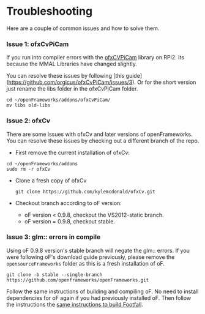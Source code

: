 # Troubleshooting

Here are a couple of common issues and how to solve them.


### Issue 1: ofxCvPiCam

If you run into compiler errors with the [ofxCVPiCam](https://github.com/orgicus/ofxCvPiCam/) library on RPi2. Its because the MMAL Libraries have changed slightly. 

You can resolve these issues by following [this guide] (https://github.com/orgicus/ofxCvPiCam/issues/3). Or for the short version just rename the libs folder in the ofxCvPiCam folder.

```
cd ~/openFrameworks/addons/ofxCvPiCam/
mv libs old-libs
```

### Issue 2: ofxCv

There are some issues with ofxCv and later versions of openFrameworks. You can resolve these issues by checking out a different branch of the repo. 

*  First remove the current installation of ofxCv: 
  ```
  cd ~/openFrameworks/addons
  sudo rm -r ofxCv 
  ```
* Clone a fresh copy of ofxCv

  ```
  git clone https://github.com/kylemcdonald/ofxCv.git
  ```
* Checkout branch according to oF version: 
  * oF version < 0.9.8, checkout the VS2012-static branch.
  * oF version = 0.9.8, checkout stable. 


### Issue 3: glm:: errors in compile

Using oF 0.9.8 version's stable branch will negate the glm:: errors. If you were following oF's download guide previously, please remove the `opensourceFrameworks` folder as this is a fresh installation of oF. 

```
git clone -b stable --single-branch https://github.com/openframeworks/openFrameworks.git
```

Follow the same instructions of building and compiling oF. No need to install dependencies for oF again if you had previously installed oF. Then follow the instructions the [same instructions to build Footfall](https://github.com/WatershedArts/Footfall/blob/master/docs/rpi.md). 
